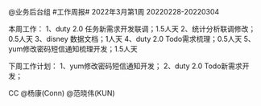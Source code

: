 @业务后台组 #工作周报#
2022年3月第1周 20220228-20220304

本周工作：
1、duty 2.0 任务新需求开发联调；1.5人天
2、统计分析联调修改；0.5人天
3、disney 数据文档；1人天
4、duty 2.0 Todo需求梳理；0.5人天
5、yum修改密码短信通知梳理开发；1.5人天

下周工作计划：
1、yum修改密码短信通知开发；
2、duty 2.0 Todo新需求开发；

CC @杨康(Conn) @范晓伟(KUN)